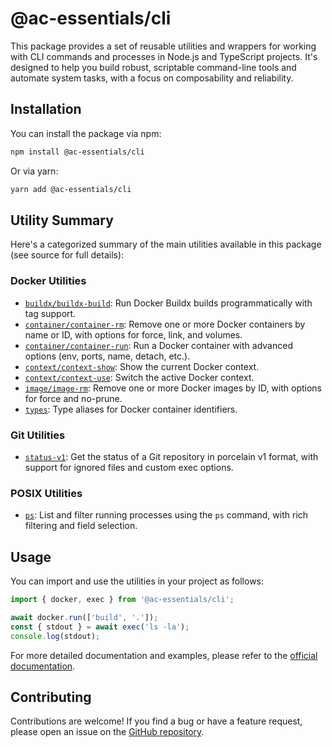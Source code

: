# @ac-essentials/cli

This package provides a set of reusable utilities and wrappers for working with CLI commands and processes in Node.js and TypeScript projects. It's designed to help you build robust, scriptable command-line tools and automate system tasks, with a focus on composability and reliability.

## Installation

You can install the package via npm:

```bash
npm install @ac-essentials/cli
```

Or via yarn:

```bash
yarn add @ac-essentials/cli
```

## Utility Summary

Here's a categorized summary of the main utilities available in this package (see source for full details):

### Docker Utilities

- [`buildx/buildx-build`](src/docker/buildx/buildx-build.ts): Run Docker Buildx builds programmatically with tag support.
- [`container/container-rm`](src/docker/container/container-rm.ts): Remove one or more Docker containers by name or ID, with options for force, link, and volumes.
- [`container/container-run`](src/docker/container/container-run.ts): Run a Docker container with advanced options (env, ports, name, detach, etc.).
- [`context/context-show`](src/docker/context/context-show.ts): Show the current Docker context.
- [`context/context-use`](src/docker/context/context-use.ts): Switch the active Docker context.
- [`image/image-rm`](src/docker/image/image-rm.ts): Remove one or more Docker images by ID, with options for force and no-prune.
- [`types`](src/docker/types.ts): Type aliases for Docker container identifiers.

### Git Utilities

- [`status-v1`](src/git/status-v1.ts): Get the status of a Git repository in porcelain v1 format, with support for ignored files and custom exec options.

### POSIX Utilities

- [`ps`](src/posix/ps.ts): List and filter running processes using the `ps` command, with rich filtering and field selection.

## Usage

You can import and use the utilities in your project as follows:

```typescript
import { docker, exec } from '@ac-essentials/cli';

await docker.run(['build', '.']);
const { stdout } = await exec('ls -la');
console.log(stdout);
```

For more detailed documentation and examples, please refer to the [official documentation](https://github.com/anthochamp/node-essentials).

## Contributing

Contributions are welcome! If you find a bug or have a feature request, please open an issue on the [GitHub repository](https://github.com/anthochamp/node-essentials).
